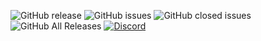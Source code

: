 ![GitHub release](https://img.shields.io/github/release/andrei923/Tnttag.svg?style=for-the-badge)
![GitHub issues](https://img.shields.io/github/issues-raw/andrei923/Tnttag.svg?style=for-the-badge)
![GitHub closed issues](https://img.shields.io/github/issues-closed-raw/andrei923/Tnttag.svg?style=for-the-badge)
![GitHub All Releases](https://img.shields.io/github/downloads/andrei923/Tnttag/total.svg?style=for-the-badge)
[![Discord](https://img.shields.io/discord/512839665166974976.svg?style=for-the-badge)](https://discordapp.com/invite/8N4Ch9f)
